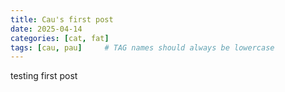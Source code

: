 ```yaml
---
title: Cau's first post
date: 2025-04-14
categories: [cat, fat]
tags: [cau, pau]     # TAG names should always be lowercase
---
```


testing first post
